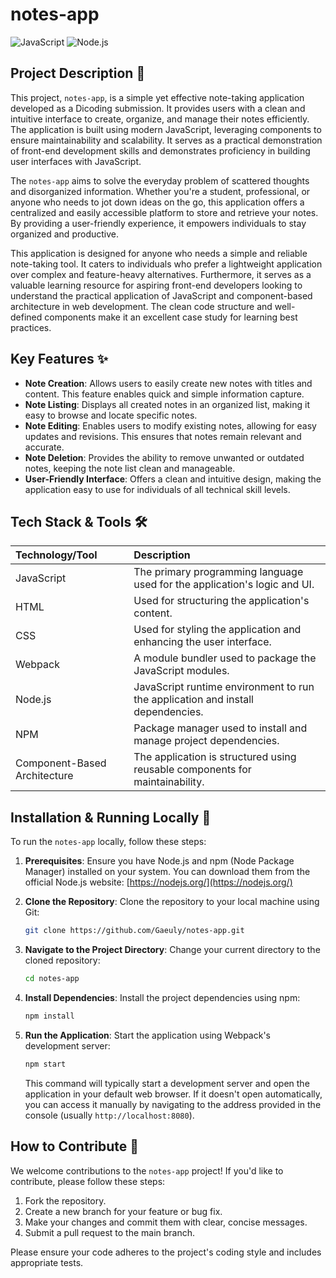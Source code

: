 # notes-app

![JavaScript](https://img.shields.io/badge/JavaScript-yellow?style=flat-square&logo=javascript)
![Node.js](https://img.shields.io/badge/Node.js-339933?style=flat-square&logo=node.js&logoColor=white)

## Project Description 📝

This project, `notes-app`, is a simple yet effective note-taking application developed as a Dicoding submission. It provides users with a clean and intuitive interface to create, organize, and manage their notes efficiently. The application is built using modern JavaScript, leveraging components to ensure maintainability and scalability. It serves as a practical demonstration of front-end development skills and demonstrates proficiency in building user interfaces with JavaScript.

The `notes-app` aims to solve the everyday problem of scattered thoughts and disorganized information. Whether you're a student, professional, or anyone who needs to jot down ideas on the go, this application offers a centralized and easily accessible platform to store and retrieve your notes. By providing a user-friendly experience, it empowers individuals to stay organized and productive.

This application is designed for anyone who needs a simple and reliable note-taking tool. It caters to individuals who prefer a lightweight application over complex and feature-heavy alternatives. Furthermore, it serves as a valuable learning resource for aspiring front-end developers looking to understand the practical application of JavaScript and component-based architecture in web development. The clean code structure and well-defined components make it an excellent case study for learning best practices.

## Key Features ✨

*   **Note Creation**: Allows users to easily create new notes with titles and content. This feature enables quick and simple information capture.
*   **Note Listing**: Displays all created notes in an organized list, making it easy to browse and locate specific notes.
*   **Note Editing**:  Enables users to modify existing notes, allowing for easy updates and revisions. This ensures that notes remain relevant and accurate.
*   **Note Deletion**:  Provides the ability to remove unwanted or outdated notes, keeping the note list clean and manageable.
*   **User-Friendly Interface**:  Offers a clean and intuitive design, making the application easy to use for individuals of all technical skill levels.

## Tech Stack & Tools 🛠️

| Technology/Tool | Description                                                              |
| :---------------- | :----------------------------------------------------------------------- |
| JavaScript      | The primary programming language used for the application's logic and UI. |
| HTML            | Used for structuring the application's content.                           |
| CSS             | Used for styling the application and enhancing the user interface.        |
| Webpack         | A module bundler used to package the JavaScript modules.                |
| Node.js         | JavaScript runtime environment to run the application and install dependencies.            |
| NPM             | Package manager used to install and manage project dependencies.          |
| Component-Based Architecture | The application is structured using reusable components for maintainability. |

## Installation & Running Locally 🚀

To run the `notes-app` locally, follow these steps:

1.  **Prerequisites**: Ensure you have Node.js and npm (Node Package Manager) installed on your system. You can download them from the official Node.js website: [https://nodejs.org/](https://nodejs.org/)

2.  **Clone the Repository**: Clone the repository to your local machine using Git:

    ```bash
    git clone https://github.com/Gaeuly/notes-app.git
    ```

3.  **Navigate to the Project Directory**: Change your current directory to the cloned repository:

    ```bash
    cd notes-app
    ```

4.  **Install Dependencies**: Install the project dependencies using npm:

    ```bash
    npm install
    ```

5.  **Run the Application**: Start the application using Webpack's development server:

    ```bash
    npm start
    ```

    This command will typically start a development server and open the application in your default web browser. If it doesn't open automatically, you can access it manually by navigating to the address provided in the console (usually `http://localhost:8080`).

## How to Contribute 🤝

We welcome contributions to the `notes-app` project! If you'd like to contribute, please follow these steps:

1.  Fork the repository.
2.  Create a new branch for your feature or bug fix.
3.  Make your changes and commit them with clear, concise messages.
4.  Submit a pull request to the main branch.

Please ensure your code adheres to the project's coding style and includes appropriate tests.
